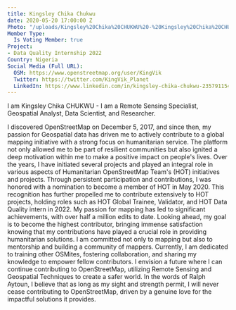 ```yaml
---
title: Kingsley Chika Chukwu
date: 2020-05-20 17:00:00 Z
Photo: "/uploads/Kingsley%20Chika%20CHUKWU%20-%20Kingsley%20Chika%20CHUKWU.jpg"
Member Type:
  Is Voting Member: true
Project:
- Data Quality Internship 2022
Country: Nigeria
Social Media (Full URL):
  OSM: https://www.openstreetmap.org/user/KingVik
  Twitter: https://twitter.com/KingVik_Planet
  LinkedIn: https://www.linkedin.com/in/kingsley-chika-chukwu-235791154/
---
```


I am Kingsley Chika CHUKWU - I am a Remote Sensing Specialist, Geospatial Analyst, Data Scientist, and Researcher.

I discovered OpenStreetMap on December 5, 2017, and since then, my passion for Geospatial data has driven me to actively contribute to a global mapping initiative with a strong focus on humanitarian service. The platform not only allowed me to be part of resilient communities but also ignited a deep motivation within me to make a positive impact on people's lives.
Over the years, I have initiated several projects and played an integral role in various aspects of Humanitarian OpenStreetMap Team's (HOT) initiatives and projects. Through persistent participation and contributions, I was honored with a nomination to become a member of HOT in May 2020. This recognition has further propelled me to contribute extensively to HOT projects, holding roles such as HOT Global Trainee, Validator, and HOT Data Quality intern in 2022.
My passion for mapping has led to significant achievements, with over half a million edits to date. Looking ahead, my goal is to become the highest contributor, bringing immense satisfaction knowing that my contributions have played a crucial role in providing humanitarian solutions.
I am committed not only to mapping but also to mentorship and building a community of mappers. Currently, I am dedicated to training other OSMites, fostering collaboration, and sharing my knowledge to empower fellow contributors. I envision a future where I can continue contributing to OpenStreetMap, utilizing Remote Sensing and Geospatial Techniques to create a safer world. In the words of Ralph Aytoun, I believe that as long as my sight and strength permit, I will never cease contributing to OpenStreetMap, driven by a genuine love for the impactful solutions it provides.